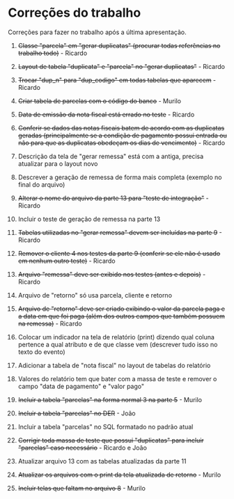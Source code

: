 # Correções do trabalho

Correções para fazer no trabalho após a última apresentação.

1. ~~Classe "parcela" em "gerar duplicatas" (procurar todas referências no trabalho todo)~~ - Ricardo

2. ~~Layout de tabela "duplicata" e "parcela" no "gerar duplicatas"~~ - Ricardo

3. ~~Trocar "dup_n" para "dup_codigo" em todas tabelas que aparecem~~ - Ricardo

4. ~~Criar tabela de parcelas com o código do banco~~ - Murilo

5. ~~Data de emissão da nota fiscal está errado no teste~~ - Ricardo

6. ~~Conferir se dados das notas fiscais batem de acordo com as duplicatas geradas (principalmente se a condição de pagamento possui entrada ou não para que as duplicatas obedeçam os dias de vencimento)~~ - Ricardo

7. Descrição da tela de "gerar remessa" está com a antiga, precisa atualizar para o layout novo

8. Descrever a geração de remessa de forma mais completa (exemplo no final do arquivo)

9. ~~Alterar o nome do arquivo da parte 13 para "teste de integração"~~ - Ricardo

10. Incluir o teste de geração de remessa na parte 13

11. ~~Tabelas utilizadas no "gerar remessa" devem ser incluídas na parte 9~~ - Ricardo

12. ~~Remover o cliente 4 nos testes da parte 9 (conferir se ele não é usado em nenhum outro teste)~~ - Ricardo

13. ~~Arquivo "remessa" deve ser exibido nos testes (antes e depois)~~ - Ricardo

14. Arquivo de "retorno" só usa parcela, cliente e retorno

15. ~~Arquivo de "retorno" deve ser criado exibindo o valor da parcela paga e a data em que foi paga (além dos outros campos que também possuem na remessa)~~ - Ricardo

16. Colocar um indicador na tela de relatório (print) dizendo qual coluna pertence a qual atributo e de que classe vem (descrever tudo isso no texto do evento)

17. Adicionar a tabela de "nota fiscal" no layout de tabelas do relatório

18. Valores do relatório tem que bater com a massa de teste e remover o campo "data de pagamento" e "valor pago"

19. ~~Incluir a tabela "parcelas" na forma normal 3 na parte 5~~ - Murilo

20. ~~Incluir a tabela "parcelas" no DER~~ - João

21. Incluir a tabela "parcelas" no SQL formatado no padrão atual

22. ~~Corrigir toda massa de teste que possui "duplicatas" para incluir "parcelas" caso necessário~~ - Ricardo e João

23. Atualizar arquivo  13 com as tabelas atualizadas da parte 11

24. ~~Atualizar os arquivos com o print da tela atualizada de retorno~~ - Murilo

25. ~~Incluir telas que faltam no arquivo 8~~ - Murilo
